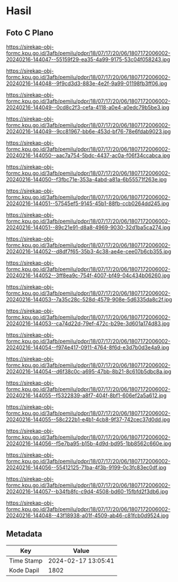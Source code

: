 # Hasil

## Foto C Plano

https://sirekap-obj-formc.kpu.go.id/3afb/pemilu/pdpr/18/07/17/20/06/1807172006002-20240216-144047--55159f29-ea35-4a99-9175-53c04f058243.jpg

https://sirekap-obj-formc.kpu.go.id/3afb/pemilu/pdpr/18/07/17/20/06/1807172006002-20240216-144048--9f9cd3d3-883e-4e2f-9a99-01198fb3ff06.jpg

https://sirekap-obj-formc.kpu.go.id/3afb/pemilu/pdpr/18/07/17/20/06/1807172006002-20240216-144049--0cd8c2f3-cefa-4118-a0e4-a0edc79b5be3.jpg

https://sirekap-obj-formc.kpu.go.id/3afb/pemilu/pdpr/18/07/17/20/06/1807172006002-20240216-144049--9cc81967-bb6e-453d-bf76-78e6fdab9023.jpg

https://sirekap-obj-formc.kpu.go.id/3afb/pemilu/pdpr/18/07/17/20/06/1807172006002-20240216-144050--aac7a754-5bdc-4437-ac0a-f06f34ccabca.jpg

https://sirekap-obj-formc.kpu.go.id/3afb/pemilu/pdpr/18/07/17/20/06/1807172006002-20240216-144050--f3fbc71e-353a-4abd-a81a-6b55571f263e.jpg

https://sirekap-obj-formc.kpu.go.id/3afb/pemilu/pdpr/18/07/17/20/06/1807172006002-20240216-144051--57545ef5-9145-45b1-88fb-ccb0264dd245.jpg

https://sirekap-obj-formc.kpu.go.id/3afb/pemilu/pdpr/18/07/17/20/06/1807172006002-20240216-144051--89c21e91-d8a8-4969-9030-32d1ba5ca274.jpg

https://sirekap-obj-formc.kpu.go.id/3afb/pemilu/pdpr/18/07/17/20/06/1807172006002-20240216-144052--d8df7f65-35b3-4c38-ae4e-cee07b6cb355.jpg

https://sirekap-obj-formc.kpu.go.id/3afb/pemilu/pdpr/18/07/17/20/06/1807172006002-20240216-144052--3ff8ea9c-754f-4007-bf49-04c434b06260.jpg

https://sirekap-obj-formc.kpu.go.id/3afb/pemilu/pdpr/18/07/17/20/06/1807172006002-20240216-144053--7a35c28c-528d-4579-908e-5d6335da8c2f.jpg

https://sirekap-obj-formc.kpu.go.id/3afb/pemilu/pdpr/18/07/17/20/06/1807172006002-20240216-144053--ca74d22d-79ef-472c-b29e-3d601a174d83.jpg

https://sirekap-obj-formc.kpu.go.id/3afb/pemilu/pdpr/18/07/17/20/06/1807172006002-20240216-144054--f974e417-0911-4764-8f6d-e3d7b0d3e4a9.jpg

https://sirekap-obj-formc.kpu.go.id/3afb/pemilu/pdpr/18/07/17/20/06/1807172006002-20240216-144054--d6f38c0c-a695-47bb-8b21-8c610b5dbc8a.jpg

https://sirekap-obj-formc.kpu.go.id/3afb/pemilu/pdpr/18/07/17/20/06/1807172006002-20240216-144055--f5322839-a8f7-404f-8bf1-606ef2a5a612.jpg

https://sirekap-obj-formc.kpu.go.id/3afb/pemilu/pdpr/18/07/17/20/06/1807172006002-20240216-144055--58c222b1-e4b1-4cb8-9f37-742cec37d0dd.jpg

https://sirekap-obj-formc.kpu.go.id/3afb/pemilu/pdpr/18/07/17/20/06/1807172006002-20240216-144056--f5e7ba95-b15b-4d9d-bd95-1bb8562c660e.jpg

https://sirekap-obj-formc.kpu.go.id/3afb/pemilu/pdpr/18/07/17/20/06/1807172006002-20240216-144056--55412125-71ba-4f3b-9199-0c3fc83ec0df.jpg

https://sirekap-obj-formc.kpu.go.id/3afb/pemilu/pdpr/18/07/17/20/06/1807172006002-20240216-144057--b34fb8fc-c9d4-4508-bd60-15fbfd2f3db6.jpg

https://sirekap-obj-formc.kpu.go.id/3afb/pemilu/pdpr/18/07/17/20/06/1807172006002-20240216-144048--43f18938-a01f-4509-ab46-c81fcb0d9524.jpg


## Metadata

| Key        | Value               |
| ---------- | ------------------- |
| Time Stamp | 2024-02-17 13:05:41 |
| Kode Dapil | 1802                |




